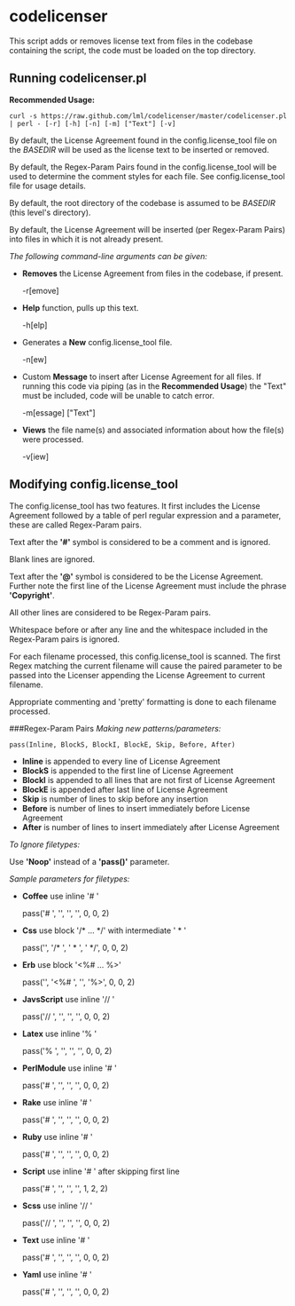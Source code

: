 codelicenser
============

This script adds or removes license text from files in the codebase containing the script, the code must be loaded on the top directory.

Running codelicenser.pl
-----------------------

**Recommended Usage:**

    curl -s https://raw.github.com/lml/codelicenser/master/codelicenser.pl | perl - [-r] [-h] [-n] [-m] ["Text"] [-v]

By default, the License Agreement found in the config.license_tool file on the *BASEDIR* will be used as the license text to be inserted or removed.

By default, the Regex-Param Pairs found in the config.license_tool will be used to determine the comment styles for each file. See config.license_tool file for usage details.

By default, the root directory of the codebase is assumed to be *BASEDIR* (this level's directory).

By default, the License Agreement will be inserted (per Regex-Param Pairs) into files in which it is not already present.

*The following command-line arguments can be given:*

+ **Removes** the License Agreement from files in the codebase, if present.

    -r[emove]

+ **Help** function, pulls up this text.

    -h[elp]

+ Generates a **New** config.license_tool file.

    -n[ew]

+ Custom **Message** to insert after License Agreement for all files. If running this code via piping (as in the **Recommended Usage**) the "Text" must be included, code will be unable to catch error.

    -m\[essage\] ["Text"]

+ **Views** the file name(s) and associated information about how the file(s) were processed.

    -v[iew]


Modifying config.license_tool
-----------------------------

The config.license_tool has two features. It first includes the License Agreement followed by a table of perl regular expression and a parameter, these are called Regex-Param pairs.

Text after the **'#'** symbol is considered to be a comment and is ignored.

Blank lines are ignored.

Text after the **'@'** symbol is considered to be the License Agreement. Further note the first line of the License Agreement must include the phrase **'Copyright'**.

All other lines are considered to be Regex-Param pairs.

Whitespace before or after any line and the whitespace included in the Regex-Param pairs is ignored.

For each filename processed, this config.license_tool is scanned. The first Regex matching the current filename will cause the paired parameter to be passed into the Licenser appending the License Agreement to current filename.

Appropriate commenting and 'pretty' formatting is done to each filename processed.

###Regex-Param Pairs
*Making new patterns/parameters:*

    pass(Inline, BlockS, BlockI, BlockE, Skip, Before, After)
	
+ **Inline** is appended to every line of License Agreement
+ **BlockS** is appended to the first line of License Agreement
+ **BlockI** is appended to all lines that are not first of License Agreement
+ **BlockE** is appended after last line of License Agreement
+ **Skip** is number of lines to skip before any insertion
+ **Before** is number of lines to insert immediately before License Agreement
+ **After** is number of lines to insert immediately after License Agreement

*To Ignore filetypes:*

Use **'Noop'** instead of a **'pass()'** parameter.

*Sample parameters for filetypes:*
	
+ **Coffee**		use inline '# '

    pass('# ', '', '', '', 0, 0, 2)

+ **Css**		use block '/* ... */' with intermediate ' * '

    pass('', '/* ', ' * ', ' */', 0, 0, 2)

+ **Erb**		use block '<%# ... %>'

    pass('', '<%# ', '', '%>', 0, 0, 2)

+ **JavsScript**		use inline '// '

    pass('// ', '', '', '', 0, 0, 2)

+ **Latex**		use inline '% '

    pass('% ', '', '', '', 0, 0, 2)

+ **PerlModule**		use inline '# '

    pass('# ', '', '', '', 0, 0, 2)

+ **Rake**		use inline '# '

    pass('# ', '', '', '', 0, 0, 2)

+ **Ruby**		use inline '# '

    pass('# ', '', '', '', 0, 0, 2)

+ **Script**		use inline '# ' after skipping first line

    pass('# ', '', '', '', 1, 2, 2)

+ **Scss**		use inline '// '

    pass('// ', '', '', '', 0, 0, 2)

+ **Text**		use inline '# '

    pass('# ', '', '', '', 0, 0, 2)

+ **Yaml**		use inline '# '

    pass('# ', '', '', '', 0, 0, 2)